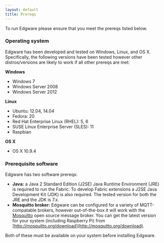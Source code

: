 ```yaml
---
layout: default
title: Prereqs
---   
```


To run Edgware please ensure that you meet the prereqs listed below.

### Operating system

Edgware has been developed and tested on Windows, Linux, and OS X. Specifically, the following versions have been tested however other distros/versions are likely to work if all other prereqs are met:

**Windows**

* ​Windows 7
* Windows Server 2008
* Windows Server 2012

**Linux**

* ​Ubuntu: 12.04, 14.04
* Fedora: 20
* Red Hat Enterprise Linux (RHEL): 5, 6
* SUSE Linux Enterprise Server (SLES): 11
* Raspbian

**OS X**

* ​OS X 10.9.4

### Prerequisite software

Edgware has two software prereqs:

* **Java:** a Java 2 Standard Edition (J2SE) Java Runtime Environment (JRE) is required to run the Fabric. To develop Fabric extensions a J2SE Java Development Kit (JDK) is also required. The tested version for both the JRE and the JDK is 7.x.
* **Mosquitto broker:** Edgware can be configured for a variety of MQTT-compatable brokers, however out-of-the-box it will work with the [Mosquitto](http://mosquitto.org) open source message broker. You can get the latest version for your system (including Raspberry Pi) from [http://mosquitto.org/download](http://mosquitto.org/download).

Both of these must be available on your system before installing Edgware.

